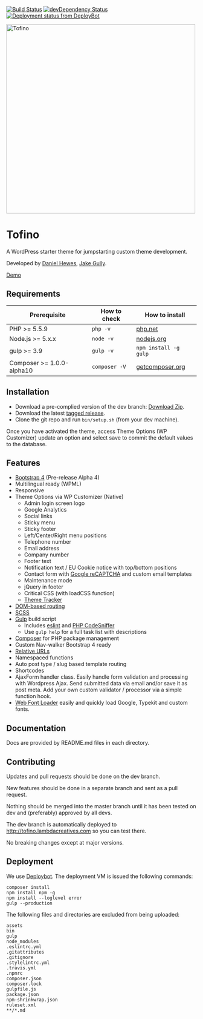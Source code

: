 [![Build Status](https://travis-ci.org/lambdacreatives/tofino.svg)](https://travis-ci.org/lambdacreatives/tofino) [![devDependency Status](https://david-dm.org/lambdacreatives/tofino/dev-status.svg)](https://david-dm.org/lambdacreatives/tofino#info=devDependencies) [![Deployment status from DeployBot](https://lambdacreatives.deploybot.com/badge/77558060036000/47551.svg)](http://deploybot.com)

<img src="https://raw.githubusercontent.com/lambdacreatives/tofino/master/screenshot.png" alt="Tofino" width="500">

# Tofino

A WordPress starter theme for jumpstarting custom theme development.

Developed by [Daniel Hewes](https://github.com/danimalweb), [Jake Gully](https://github.com/mrchimp).

[Demo](http://tofino.lambdacreatives.com)

## Requirements

| Prerequisite              | How to check  | How to install                                  |
| ------------------------- | ------------- | ----------------------------------------------- |
| PHP >= 5.5.9              | `php -v`      | [php.net](http://php.net/manual/en/install.php) |
| Node.js >= 5.x.x          | `node -v`     | [nodejs.org](http://nodejs.org/)                |
| gulp >= 3.9               | `gulp -v`     | `npm install -g gulp`                           |
| Composer >= 1.0.0-alpha10 | `composer -V` | [getcomposer.org](http://getcomposer.org)       |

## Installation

* Download a pre-complied version of the dev branch: [Download Zip](http://tofino.lambdacreatives.com/tofino.zip).
* Download the latest [tagged release](https://github.com/lambdacreatives/tofino/releases).
* Clone the git repo and run `bin/setup.sh` (from your dev machine).

Once you have activated the theme, access Theme Options (WP Customizer) update an option and select save to commit the default values to the database.

## Features

* [Bootstrap 4](http://getbootstrap.com/) (Pre-release Alpha 4)
* Multilingual ready (WPML)
* Responsive
* Theme Options via WP Customizer (Native)
	* Admin login screen logo
	* Google Analytics
	* Social links
	* Sticky menu
	* Sticky footer
	* Left/Center/Right menu positions
	* Telephone number
	* Email address
	* Company number
	* Footer text
	* Notification text / EU Cookie notice with top/bottom positions
	* Contact form with [Google reCAPTCHA](https://www.google.com/recaptcha) and custom email templates
	* Maintenance mode
	* jQuery in footer
	* Critical CSS (with loadCSS function)
	* [Theme Tracker](https://github.com/lambdacreatives/tracker)
* [DOM-based routing](http://goo.gl/EUTi53)
* [SCSS](http://sass-lang.com/)
* [Gulp](http://gulpjs.com/) build script
	* Includes [eslint](https://github.com/eslint/eslint) and [PHP CodeSniffer](https://github.com/squizlabs/PHP_CodeSniffer)
	* Use `gulp help` for a full task list with descriptions
* [Composer](https://getcomposer.org/) for PHP package management
* Custom Nav-walker Bootstrap 4 ready
* [Relative URLs](https://codex.wordpress.org/Function_Reference/wp_make_link_relative)
* Namespaced functions
* Auto post type / slug based template routing
* Shortcodes
* AjaxForm handler class. Easily handle form validation and processing with Wordpress Ajax. Send submitted data via email and/or save it as post meta. Add your own custom validator / processor via a simple function hook.
* [Web Font Loader](https://github.com/typekit/webfontloader)  easily and quickly load Google, Typekit and custom fonts.

## Documentation

Docs are provided by README.md files in each directory.

## Contributing

Updates and pull requests should be done on the dev branch.

New features should be done in a separate branch and sent as a pull request.

Nothing should be merged into the master branch until it has been tested on dev and (preferably) approved by all devs.

The dev branch is automatically deployed to http://tofino.lambdacreatives.com so you can test there.

No breaking changes except at major versions.

## Deployment

We use [Deploybot](https://deploybot.com). The deployment VM is issued the following commands:

```
composer install
npm install npm -g
npm install --loglevel error
gulp --production
```

The following files and directories are excluded from being uploaded:

```
assets
bin
gulp
node_modules
.eslintrc.yml
.gitattributes
.gitignore
.stylelintrc.yml
.travis.yml
.npmrc
composer.json
composer.lock
gulpfile.js
package.json
npm-shrinkwrap.json
ruleset.xml
**/*.md
```
